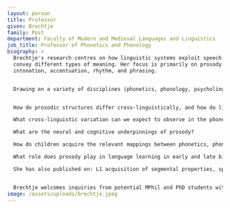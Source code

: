 ```yaml
---
layout: person
title: Professor
given: Brechtje
family: Post
department: Faculty of Modern and Medieval Languages and Linguistics
job_title: Professor of Phonetics and Phonology
biography: >
  Brechtje's research centres on how linguistic systems exploit speech sounds to
  convey different types of meaning. Her focus is primarily on prosody:
  intonation, accentuation, rhythm, and phrasing.


  Drawing on a variety of disciplines (phonetics, phonology, psycholinguistics, cognitive neuroscience, and computational linguistics), this research addresses questions like:


  How do prosodic structures differ cross-linguistically, and how do linguistic systems constrain prosodic structure?

  What cross-linguistic variation can we expect to observe in the phonetic realisation of prosodic structure?

  What are the neural and cognitive underpinnings of prosody?

  How do children acquire the relevant mappings between phonetics, phonology, and other parts of the linguistic system that are at play?

  What role does prosody play in language learning in early and late bilinguals?

  She has also published on: L1 acquisition of segmental properties, speech perception in noise, L2 pronunciation assessment, transcription and methodology for prosodic research, and morphological processing in speech comprehension.


  Brechtje welcomes inquiries from potential MPhil and PhD students with research interests relevant to hers.
image: /assets/uploads/brechtje.jpeg
---
```

